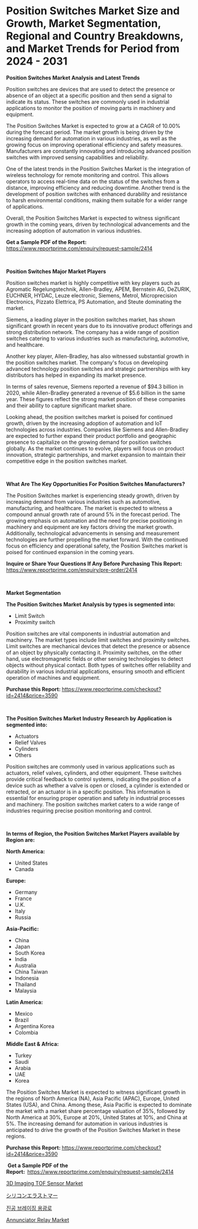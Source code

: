 <p><h1>Position Switches Market Size and Growth, Market Segmentation, Regional and Country Breakdowns, and Market Trends for Period from 2024 -  2031</h1></p><p><strong>Position Switches Market Analysis and Latest Trends</strong></p>
<p><p>Position switches are devices that are used to detect the presence or absence of an object at a specific position and then send a signal to indicate its status. These switches are commonly used in industrial applications to monitor the position of moving parts in machinery and equipment.</p><p>The Position Switches Market is expected to grow at a CAGR of 10.00% during the forecast period. The market growth is being driven by the increasing demand for automation in various industries, as well as the growing focus on improving operational efficiency and safety measures. Manufacturers are constantly innovating and introducing advanced position switches with improved sensing capabilities and reliability.</p><p>One of the latest trends in the Position Switches Market is the integration of wireless technology for remote monitoring and control. This allows operators to access real-time data on the status of the switches from a distance, improving efficiency and reducing downtime. Another trend is the development of position switches with enhanced durability and resistance to harsh environmental conditions, making them suitable for a wider range of applications.</p><p>Overall, the Position Switches Market is expected to witness significant growth in the coming years, driven by technological advancements and the increasing adoption of automation in various industries.</p></p>
<p><strong>Get a Sample PDF of the Report:&nbsp;</strong> <a href="https://www.reportprime.com/enquiry/request-sample/2414">https://www.reportprime.com/enquiry/request-sample/2414</a></p>
<p>&nbsp;</p>
<p><strong>Position Switches Major Market Players</strong></p>
<p><p>Position switches market is highly competitive with key players such as Agromatic Regelungstechnik, Allen-Bradley, APEM, Bernstein AG, DeZURIK, EUCHNER, HYDAC, Leuze electronic, Siemens, Metrol, Microprecision Electronics, Pizzato Elettrica, PS Automation, and Steute dominating the market. </p><p>Siemens, a leading player in the position switches market, has shown significant growth in recent years due to its innovative product offerings and strong distribution network. The company has a wide range of position switches catering to various industries such as manufacturing, automotive, and healthcare.</p><p>Another key player, Allen-Bradley, has also witnessed substantial growth in the position switches market. The company's focus on developing advanced technology position switches and strategic partnerships with key distributors has helped in expanding its market presence.</p><p>In terms of sales revenue, Siemens reported a revenue of $94.3 billion in 2020, while Allen-Bradley generated a revenue of $5.6 billion in the same year. These figures reflect the strong market position of these companies and their ability to capture significant market share.</p><p>Looking ahead, the position switches market is poised for continued growth, driven by the increasing adoption of automation and IoT technologies across industries. Companies like Siemens and Allen-Bradley are expected to further expand their product portfolio and geographic presence to capitalize on the growing demand for position switches globally. As the market continues to evolve, players will focus on product innovation, strategic partnerships, and market expansion to maintain their competitive edge in the position switches market.</p></p>
<p>&nbsp;</p>
<p><strong>What Are The Key Opportunities For Position Switches Manufacturers?</strong></p>
<p><p>The Position Switches market is experiencing steady growth, driven by increasing demand from various industries such as automotive, manufacturing, and healthcare. The market is expected to witness a compound annual growth rate of around 5% in the forecast period. The growing emphasis on automation and the need for precise positioning in machinery and equipment are key factors driving the market growth. Additionally, technological advancements in sensing and measurement technologies are further propelling the market forward. With the continued focus on efficiency and operational safety, the Position Switches market is poised for continued expansion in the coming years.</p></p>
<p><strong>Inquire or Share Your Questions If Any Before Purchasing This Report:</strong> <a href="https://www.reportprime.com/enquiry/pre-order/2414">https://www.reportprime.com/enquiry/pre-order/2414</a></p>
<p>&nbsp;</p>
<p><strong>Market Segmentation</strong></p>
<p><strong>The Position Switches Market Analysis by types is segmented into:</strong></p>
<p><ul><li>Limit Switch</li><li>Proximity switch</li></ul></p>
<p><p>Position switches are vital components in industrial automation and machinery. The market types include limit switches and proximity switches. Limit switches are mechanical devices that detect the presence or absence of an object by physically contacting it. Proximity switches, on the other hand, use electromagnetic fields or other sensing technologies to detect objects without physical contact. Both types of switches offer reliability and durability in various industrial applications, ensuring smooth and efficient operation of machines and equipment.</p></p>
<p><strong>Purchase this Report:&nbsp;</strong><a href="https://www.reportprime.com/checkout?id=2414&price=3590">https://www.reportprime.com/checkout?id=2414&price=3590</a></p>
<p>&nbsp;</p>
<p><strong>The Position Switches Market Industry Research by Application is segmented into:</strong></p>
<p><ul><li>Actuators</li><li>Relief Valves</li><li>Cylinders</li><li>Others</li></ul></p>
<p><p>Position switches are commonly used in various applications such as actuators, relief valves, cylinders, and other equipment. These switches provide critical feedback to control systems, indicating the position of a device such as whether a valve is open or closed, a cylinder is extended or retracted, or an actuator is in a specific position. This information is essential for ensuring proper operation and safety in industrial processes and machinery. The position switches market caters to a wide range of industries requiring precise position monitoring and control.</p></p>
<p>&nbsp;</p>
<p><strong>In terms of Region, the Position Switches Market Players available by Region are:</strong></p>
<p>
    <p> <strong> North America: </strong>
        <ul>
            <li>United States</li>
            <li>Canada</li>
        </ul>
        </p> 
    <p> <strong> Europe: </strong>
        <ul>
            <li>Germany</li>
            <li>France</li>
            <li>U.K.</li>
            <li>Italy</li>
            <li>Russia</li>
        </ul>
        </p> 
    <p> <strong> Asia-Pacific: </strong>
        <ul>
            <li>China</li>
            <li>Japan</li>
            <li>South Korea</li>
            <li>India</li>
            <li>Australia</li>
            <li>China Taiwan</li>
            <li>Indonesia</li>
            <li>Thailand</li>
            <li>Malaysia</li>
        </ul>
        </p> 
    <p> <strong> Latin America: </strong>
        <ul>
            <li>Mexico</li>
            <li>Brazil</li>
            <li>Argentina Korea</li>
            <li>Colombia</li>
        </ul>
        </p> 
    <p> <strong> Middle East & Africa: </strong>
        <ul>
            <li>Turkey</li>
            <li>Saudi</li>
            <li>Arabia</li>
            <li>UAE</li>
            <li>Korea</li>
        </ul>
    </p>
    </p>
<p><p>The Position Switches Market is expected to witness significant growth in the regions of North America (NA), Asia Pacific (APAC), Europe, United States (USA), and China. Among these, Asia Pacific is expected to dominate the market with a market share percentage valuation of 35%, followed by North America at 30%, Europe at 20%, United States at 10%, and China at 5%. The increasing demand for automation in various industries is anticipated to drive the growth of the Position Switches Market in these regions.</p></p>
<p><strong>Purchase this Report: </strong><a href="https://www.reportprime.com/checkout?id=2414&price=3590">https://www.reportprime.com/checkout?id=2414&price=3590</a></p>
<p>&nbsp;<strong>Get a Sample PDF of the Report:&nbsp;&nbsp;</strong><a href="https://www.reportprime.com/enquiry/request-sample/2414">https://www.reportprime.com/enquiry/request-sample/2414</a></p>
<p><strong></strong></p>
<p><p><a href="https://medium.com/@dhjdj3783/3d-imaging-tof-sensor-market-insight-market-trends-growth-forecasted-from-2024-to-2031-194319a9e56c">3D Imaging TOF Sensor Market</a></p><p><a href="https://github.com/ppmazlotr77499/Market-Research-Report-List-1/blob/main/769187511519.md">シリコンエラストマー</a></p><p><a href="https://github.com/idcefvhkdut6/Market-Research-Report-List-1/blob/main/716225510579.md">진공 브레이징 용광로</a></p><p><a href="https://github.com/GroverBarry/Market-Research-Report-List-4/blob/main/annunciator-relay-market.md">Annunciator Relay Market</a></p></p>